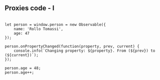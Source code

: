 ##  Proxies code - I

<pre>
	<code data-trim>
let person = window.person = new Observable({
	name: 'Rollo Tomassi',
	age: 47
});

person.onPropertyChanged(function(property, prev, current) {
	console.info(`Changing property: ${property}. From (${prev}) to (${current})`);
});

person.age = 48;
person.age++;
	</code>
</pre>